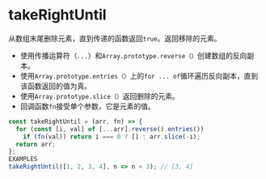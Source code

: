 # takeRightUntil

从数组末尾删除元素，直到传递的函数返回`true`。返回移除的元素。

* 使用传播运算符（`...`）和`Array.prototype.reverse（）`创建数组的反向副本。
* 使用`Array.prototype.entries（）`上的`for ... of`循环遍历反向副本，直到该函数返回的值为真。
* 使用`Array.prototype.slice（）`返回删除的元素。
* 回调函数`fn`接受单个参数，它是元素的值。

```js
const takeRightUntil = (arr, fn) => {
  for (const [i, val] of [...arr].reverse().entries())
    if (fn(val)) return i === 0 ? [] : arr.slice(-i);
  return arr;
};
EXAMPLES
takeRightUntil([1, 2, 3, 4], n => n < 3); // [3, 4]
```
